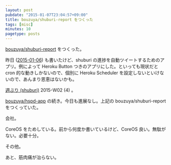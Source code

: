 ```yaml
---
layout: post
pubdate: "2015-01-07T23:04:57+09:00"
title: bouzuya/shuburi-report をつくった
tags: [misc]
minutes: 10
pagetype: posts
---
```

[bouzuya/shuburi-report][] をつくった。

昨日 ([2015-01-06][]) も書いたけど、shuburi の進捗を自動ツイートするためのアプリ。例によって Heroku Button つきのアプリにした。といっても現状だと cron 的な動きしかないので、個別に Heroku Scheduler を設定しないといけないので、あんまり恩恵はないかも。

[週ぶり (shuburi)][shuburi] 2015-W02 (4) 。

[bouzuya/hspd-app][] の続き。今日も進展なし。上記の bouzuya/shuburi-report をつくっていた。

会社。

CoreOS をためしている。前から何度か書いているけど、CoreOS 良い。無駄がない。必要十分。

その他。

あと、筋肉痛が治らない。

[2015-01-06]: http://blog.bouzuya.net/2015/01/06/
[shuburi]: http://shuburi.org
[bouzuya/hspd-app]: https://github.com/bouzuya/hspd-app
[bouzuya/shuburi-report]: https://github.com/bouzuya/shuburi-report
